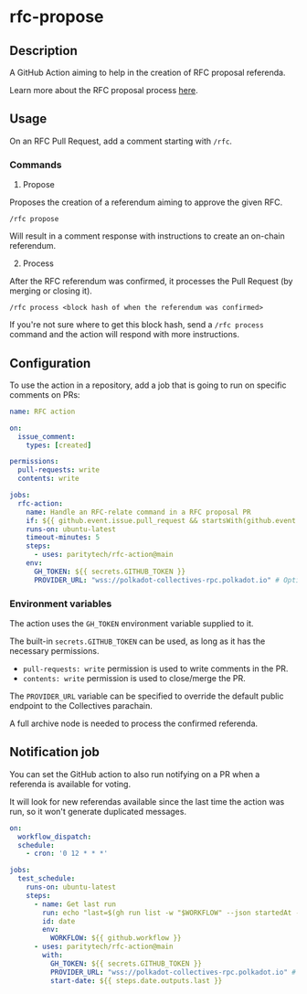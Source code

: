# rfc-propose

## Description

A GitHub Action aiming to help in the creation of RFC proposal referenda.

Learn more about the RFC proposal process [here](https://github.com/polkadot-fellows/RFCs#process).

## Usage

On an RFC Pull Request, add a comment starting with `/rfc`.

### Commands

1. Propose

Proposes the creation of a referendum aiming to approve the given RFC.

```
/rfc propose
```

Will result in a comment response with instructions to create an on-chain referendum.

2. Process

After the RFC referendum was confirmed, it processes the Pull Request (by merging or closing it).

```
/rfc process <block hash of when the referendum was confirmed>
```

If you're not sure where to get this block hash,
send a `/rfc process` command and the action will respond with more instructions.

## Configuration

To use the action in a repository, add a job that is going to run on specific comments on PRs:

```yaml
name: RFC action

on:
  issue_comment:
    types: [created]

permissions:
  pull-requests: write
  contents: write

jobs:
  rfc-action:
    name: Handle an RFC-relate command in a RFC proposal PR
    if: ${{ github.event.issue.pull_request && startsWith(github.event.comment.body, '/rfc') }}
    runs-on: ubuntu-latest
    timeout-minutes: 5
    steps:
      - uses: paritytech/rfc-action@main
    env:
      GH_TOKEN: ${{ secrets.GITHUB_TOKEN }}
      PROVIDER_URL: "wss://polkadot-collectives-rpc.polkadot.io" # Optional.

```

### Environment variables

The action uses the `GH_TOKEN` environment variable supplied to it.

The built-in `secrets.GITHUB_TOKEN` can be used, as long as it has the necessary permissions.

- `pull-requests: write` permission is used to write comments in the PR.
- `contents: write` permission is used to close/merge the PR.

The `PROVIDER_URL` variable can be specified to override the default public endpoint to the Collectives parachain.

A full archive node is needed to process the confirmed referenda.

## Notification job

You can set the GitHub action to also run notifying on a PR when a referenda is available for voting.

It will look for new referendas available since the last time the action was run, so it won't generate duplicated messages.

```yml
on:
  workflow_dispatch:
  schedule:
    - cron: '0 12 * * *'

jobs:
  test_schedule:
    runs-on: ubuntu-latest
    steps:
      - name: Get last run
        run: echo "last=$(gh run list -w "$WORKFLOW" --json startedAt -q '.[0].startedAt')" >> "$GITHUB_OUTPUT"
        id: date
        env: 
          WORKFLOW: ${{ github.workflow }}
      - uses: paritytech/rfc-action@main
        with:
          GH_TOKEN: ${{ secrets.GITHUB_TOKEN }}
          PROVIDER_URL: "wss://polkadot-collectives-rpc.polkadot.io" # Optional.
          start-date: ${{ steps.date.outputs.last }}
```
